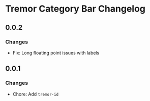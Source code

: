 # Tremor Category Bar Changelog

## 0.0.2

### Changes

- Fix: Long floating point issues with labels

## 0.0.1

### Changes

- Chore: Add `tremor-id`

